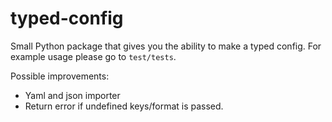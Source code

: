 # typed-config

Small Python package that gives you the ability to make a typed config. For example usage please go to `test/tests`. 

Possible improvements:
- Yaml and json importer
- Return error if undefined keys/format is passed.